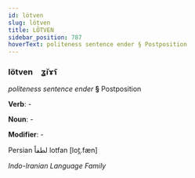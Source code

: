 ```yaml
---
id: lötven
slug: lötven
title: LÖTVEN
sidebar_position: 787
hoverText: politeness sentence ender § Postposition
---
```


### lötven&emsp;<span kind="abugida">ʓ̆ıɤ̃ɿ</span>

*politeness sentence ender* **§** Postposition

**Verb**: -

**Noun**: -

**Modifier**: -

Persian لطفاً lotfan [lot̪.fæn]

*Indo-Iranian Language Family*